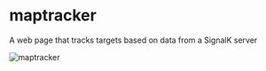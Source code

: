 maptracker
==========

A web page that tracks targets based on data from a SignalK server

![maptracker](https://cloud.githubusercontent.com/assets/1049678/5108779/8b0ac426-7015-11e4-94d0-bad92ce86a29.png)
